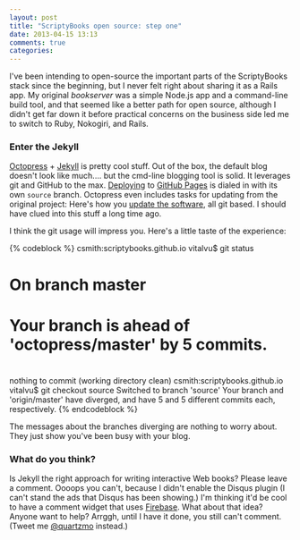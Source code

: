 ```yaml
---
layout: post
title: "ScriptyBooks open source: step one"
date: 2013-04-15 13:13
comments: true
categories: 
---
```


I've been intending to open-source the important parts of the ScriptyBooks stack since the beginning, but I never felt
right about sharing it as a Rails app. My original *bookserver* was a simple Node.js app and a command-line build tool, and that seemed like a
better path for open source, although I didn't get far down it before practical concerns on the business side led me to
switch to Ruby, Nokogiri, and Rails.

### Enter the Jekyll

[Octopress](http://octopress.org) + [Jekyll](http://jekyllrb.com/) is pretty cool stuff. Out of the box, the default blog doesn't look like much....
but the cmd-line blogging tool is solid. It leverages git and GitHub to the max.
[Deploying](http://octopress.org/docs/deploying/github/) to [GitHub Pages](http://pages.github.com/) is dialed in with its own `source` branch.
Octopress even includes tasks for updating from the original project:
Here's how you [update the software](http://octopress.org/docs/updating/), all git based. I should have clued into this stuff a long time ago.

I think the git usage will impress you. Here's a little taste of the experience:

{% codeblock %}
csmith:scriptybooks.github.io vitalvu$ git status
# On branch master
# Your branch is ahead of 'octopress/master' by 5 commits.
#
nothing to commit (working directory clean)
csmith:scriptybooks.github.io vitalvu$ git checkout source
Switched to branch 'source'
Your branch and 'origin/master' have diverged,
and have 5 and 5 different commits each, respectively.
{% endcodeblock %}

The messages about the branches diverging are nothing to worry about. They just show you've been busy with your blog.

### What do you think?

Is Jekyll the right approach for writing interactive Web books? Please leave a comment. Oooops you can't, because I didn't
enable the Disqus plugin (I can't stand the ads that Disqus has been showing.) I'm thinking it'd be cool to have a comment widget that
uses [Firebase](http://www.firebase.com). What about that idea? Anyone want to help? Arrggh, until I have it done, you still can't comment. (Tweet me [@quartzmo](http://twitter.com/quartzmo) instead.)
